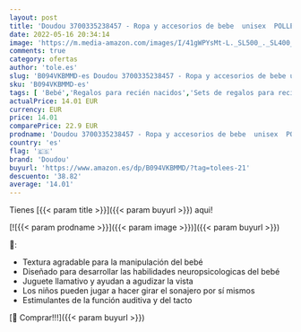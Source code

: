```yaml
---
layout: post
title: 'Doudou 3700335238457 - Ropa y accesorios de bebe  unisex  POLLEN LA ABEJA BIO - Sonajero madera ruido de papel - 16cm'
date: 2022-05-16 20:34:14
image: 'https://m.media-amazon.com/images/I/41gWPYsMt-L._SL500_._SL400_.jpg'
comments: true
category: ofertas
author: 'tole.es'
slug: 'B094VKBMMD-es Doudou 3700335238457 - Ropa y accesorios de bebe unisex...'
sku: 'B094VKBMMD-es'
tags: [ 'Bebé','Regalos para recién nacidos','Sets de regalos para recién nacidos','bebe','doudou','🇪🇸', ]
actualPrice: 14.01 EUR
currency: EUR
price: 14.01
comparePrice: 22.9 EUR
prodname: 'Doudou 3700335238457 - Ropa y accesorios de bebe  unisex  POLLEN LA ABEJA BIO - Sonajero madera ruido de papel - 16cm'
country: 'es'
flag: '🇪🇸'
brand: 'Doudou'
buyurl: 'https://www.amazon.es/dp/B094VKBMMD/?tag=tolees-21'
descuento: '38.82'
average: '14.01'
---
```


Tienes [{{< param title >}}]({{< param buyurl >}}) aqui!

[![{{< param prodname >}}]({{< param image >}})]({{< param buyurl >}})

🔎:

- Textura agradable para la manipulación del bebé
- Diseñado para desarrollar las habilidades neuropsicologicas del bebé
- Juguete llamativo y ayudan a agudizar la vista
- Los niños pueden jugar a hacer girar el sonajero por sí mismos
- Estimulantes de la función auditiva y del tacto

[🛒 Comprar!!!]({{< param buyurl >}})
